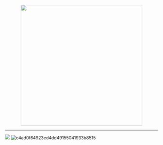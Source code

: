 <div id='header' align='center'>
<!--   <img src='https://i.giphy.com/media/v1.Y2lkPTc5MGI3NjExbDlpYmh5enFmNzRldzN1M3pkc2RjOGFxZnp6bTU5aDJjM2F2YmZnZSZlcD12MV9pbnRlcm5hbF9naWZfYnlfaWQmY3Q9cw/3WzVwqquq0IJ2hSdhT/giphy.gif' width='500'/> -->
  <img src='https://i.giphy.com/media/v1.Y2lkPTc5MGI3NjExbTN0c3Rwancydmd4NTV0Zm42eHphODNodG9iazI3NDU2ZXI2YmtjZCZlcD12MV9pbnRlcm5hbF9naWZfYnlfaWQmY3Q9cw/XHkJTwSmfrHJfb7JUF/giphy.gif' width='400'/>
</div>

---

[![](https://img.shields.io/badge/Telegram-%230077B5.svg?&style=flat&logo=Telegram&logoColor=white)](https://t.me/YampolAl)
![c4ad0f64923ed4dd49155041933b8515](https://github.com/YampolAl/YampolAl/assets/156104310/cb9408bb-da39-45b5-a378-fc3711249e0a)
